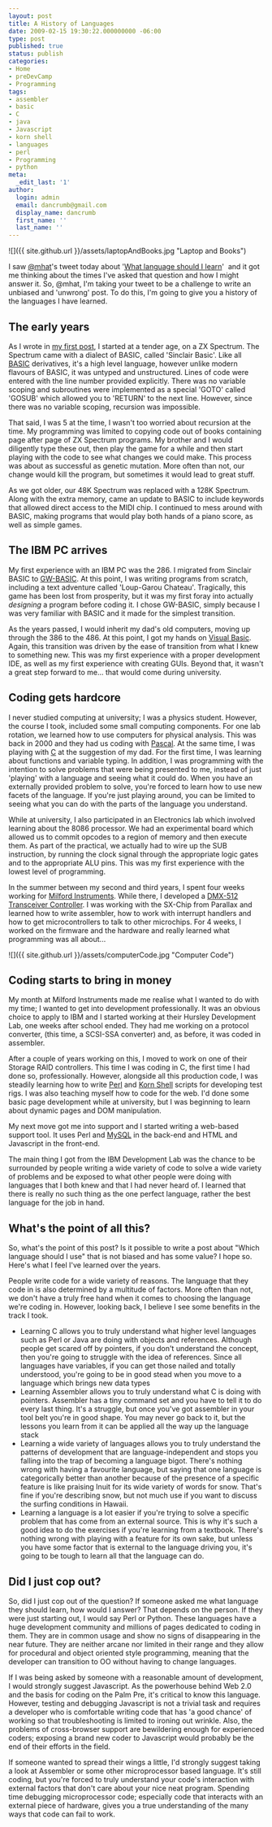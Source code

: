 ```yaml
---
layout: post
title: A History of Languages
date: 2009-02-15 19:30:22.000000000 -06:00
type: post
published: true
status: publish
categories:
- Home
- preDevCamp
- Programming
tags:
- assembler
- basic
- C
- java
- Javascript
- korn shell
- languages
- perl
- Programming
- python
meta:
  _edit_last: '1'
author:
  login: admin
  email: dancrumb@gmail.com
  display_name: dancrumb
  first_name: ''
  last_name: ''
---
```

![]({{ site.github.url }}/assets/laptopAndBooks.jpg "Laptop and Books")

I saw [@mhat](http://twitter.com/mhat)'s tweet today about '[What language should I learn](http://twitter.com/mhat/status/1212746649)'  and it got me thinking about the times I've asked that question and how I might answer it. So, @mhat, I'm taking your tweet to be a challenge to write an unbiased and 'unwrong' post. To do this, I'm going to give you a history of the languages I have learned.  

## The early years

As I wrote in [my first post](/2009/01/25/all-geekness-great-and-small/), I started at a tender age, on a ZX Spectrum. The Spectrum came with a dialect of BASIC, called 'Sinclair Basic'. Like all [BASIC](http://en.wikipedia.org/wiki/BASIC_programming_language) derivatives, it's a high level language, however unlike modern flavours of BASIC, it was untyped and unstructured. Lines of code were entered with the line number provided explicitly. There was no variable scoping and subroutines were implemented as a special 'GOTO' called 'GOSUB' which allowed you to 'RETURN' to the next line. However, since there was no variable scoping, recursion was impossible.

That said, I was 5 at the time, I wasn't too worried about recursion at the time. My programming was limited to copying code out of books containing page after page of ZX Spectrum programs. My brother and I would diligently type these out, then play the game for a while and then start playing with the code to see what changes we could make. This process was about as successful as genetic mutation. More often than not, our change would kill the program, but sometimes it would lead to great stuff.

As we got older, our 48K Spectrum was replaced with a 128K Spectrum. Along with the extra memory, came an update to BASIC to include keywords that allowed direct access to the MIDI chip. I continued to mess around with BASIC, making programs that would play both hands of a piano score, as well as simple games.

## The IBM PC arrives

My first experience with an IBM PC was the 286\. I migrated from Sinclair BASIC to [GW-BASIC](http://en.wikipedia.org/wiki/Microsoft_GW-BASIC_interpreter). At this point, I was writing programs from scratch, including a text adventure called 'Loup-Garou Chateau'. Tragically, this game has been lost from prosperity, but it was my first foray into actually _designing_ a program before coding it. I chose GW-BASIC, simply because I was very familiar with BASIC and it made for the simplest transition.

As the years passed, I would inherit my dad's old computers, moving up through the 386 to the 486\. At this point, I got my hands on [Visual Basic](http://en.wikipedia.org/wiki/Visual_Basic). Again, this transition was driven by the ease of transition from what I knew to something new. This was my first experience with a proper development IDE, as well as my first experience with creating GUIs. Beyond that, it wasn't a great step forward to me... that would come during university.

## Coding gets hardcore

I never studied computing at university; I was a physics student. However, the course I took, included some small computing components. For one lab rotation, we learned how to use computers for physical analysis. This was back in 2000 and they had us coding with [Pascal](http://en.wikipedia.org/wiki/Pascal_(programming_language)). At the same time, I was playing with [C](http://en.wikipedia.org/wiki/C_(programming_language)) at the suggestion of my dad. For the first time, I was learning about functions and variable typing. In addition, I was programming with the intention to solve problems that were being presented to me, instead of just 'playing' with a language and seeing what it could do. When you have an externally provided problem to solve, you're forced to learn how to use new facets of the language. If you're just playing around, you can be limited to seeing what you can do with the parts of the language you understand.

While at university, I also participated in an Electronics lab which involved learning about the 8086 processor. We had an experimental board which allowed us to commit opcodes to a region of memory and then execute them. As part of the practical, we actually had to wire up the SUB instruction, by running the clock signal through the appropriate logic gates and to the appropriate ALU pins. This was my first experience with the lowest level of programming.

In the summer between my second and third years, I spent four weeks working for [Milford Instruments](http://www.milinst.com/). While there, I developed a [DMX-512 Transceiver Controller](http://www.ppmilinst.redcetera.com/shop/DMX/pdf/1_463.pdf). I was working with the SX-Chip from Parallax and learned how to write assembler, how to work with interrupt handlers and how to get microcontrollers to talk to other microchips. For 4 weeks, I worked on the firmware and the hardware and really learned what programming was all about...

![]({{ site.github.url }}/assets/computerCode.jpg "Computer Code")

## Coding starts to bring in money

My month at Milford Instruments made me realise what I wanted to do with my time; I wanted to get into development professionally. It was an obvious choice to apply to IBM and I started working at their Hursley Development Lab, one weeks after school ended. They had me working on a protocol converter, (this time, a SCSI-SSA converter) and, as before, it was coded in assembler.

After a couple of years working on this, I moved to work on one of their Storage RAID controllers. This time I was coding in C, the first time I had done so, professionally. However, alongside all this production code, I was steadily learning how to write [Perl](http://en.wikipedia.org/wiki/Perl) and [Korn Shell](http://en.wikipedia.org/wiki/Korn_shell) scripts for developing test rigs. I was also teaching myself how to code for the web. I'd done some basic page development while at university, but I was beginning to learn about dynamic pages and DOM manipulation.

My next move got me into support and I started writing a web-based support tool. It uses Perl and [MySQL](http://en.wikipedia.org/wiki/MySQL) in the back-end and HTML and Javascript in the front-end.

The main thing I got from the IBM Development Lab was the chance to be surrounded by people writing a wide variety of code to solve a wide variety of problems and be exposed to what other people were doing with languages that I both knew and that I had never heard of. I learned that there is really no such thing as the one perfect language, rather the best language for the job in hand.

## What's the point of all this?

So, what's the point of this post? Is it possible to write a post about "Which language should I use" that is not biased and has some value? I hope so. Here's what I feel I've learned over the years.

People write code for a wide variety of reasons. The language that they code in is also determined by a multitude of factors. More often than not, we don't have a truly free hand when it comes to choosing the language we're coding in. However, looking back, I believe I see some benefits in the track I took.

*   Learning C allows you to truly understand what higher level languages such as Perl or Java are doing with objects and references. Although people get scared off by pointers, if you don't understand the concept, then you're going to struggle with the idea of references. Since all languages have variables, if you can get those nailed and totally understood, you're going to be in good stead when you move to a language which brings new data types
*   Learning Assembler allows you to truly understand what C is doing with pointers. Assembler has a tiny command set and you have to tell it to do every last thing. It's a struggle, but once you've got assembler in your tool belt you're in good shape. You may never go back to it, but the lessons you learn from it can be applied all the way up the language stack
*   Learning a wide variety of languages allows you to truly understand the patterns of development that are language-independent and stops you falling into the trap of becoming a language bigot. There's nothing wrong with having a favourite language, but saying that one language is categorically better than another because of the presence of a specific feature is like praising Inuit for its wide variety of words for snow. That's fine if you're describing snow, but not much use if you want to discuss the surfing conditions in Hawaii.
*   Learning a language is a lot easier if you're trying to solve a specific problem that has come from an external source. This is why it's such a good idea to do the exercises if you're learning from a textbook. There's nothing wrong with playing with a feature for its own sake, but unless you have some factor that is external to the language driving you, it's going to be tough to learn all that the language can do.

## Did I just cop out?

So, did I just cop out of the question? If someone asked me what language they should learn, how would I answer? That depends on the person. If they were just starting out, I would say Perl or Python. These languages have a huge development community and millions of pages dedicated to coding in them. They are in common usage and show no signs of disappearing in the near future. They are neither arcane nor limited in their range and they allow for procedural and object oriented style programming, meaning that the developer can transition to OO without having to change languages.

If I was being asked by someone with a reasonable amount of development, I would strongly suggest Javascript. As the powerhouse behind Web 2.0 and the basis for coding on the Palm Pre, it's critical to know this language. However, testing and debugging Javascript is not a trivial task and requires a developer who is comfortable writing code that has 'a good chance' of working so that troubleshooting is limited to ironing out wrinkle. Also, the problems of cross-browser support are bewildering enough for experienced coders; exposing a brand new coder to Javascript would probably be the end of their efforts in the field.

If someone wanted to spread their wings a little, I'd strongly suggest taking a look at Assembler or some other microprocessor based language. It's still coding, but you're forced to truly understand your code's interaction with external factors that don't care about your nice neat program. Spending time debugging microprocessor code; especially code that interacts with an external piece of hardware, gives you a true understanding of the many ways that code can fail to work.
